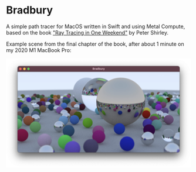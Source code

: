 # Bradbury

A simple path tracer for MacOS written in Swift and using Metal Compute, based on the book ["Ray Tracing in One Weekend"](https://github.com/RayTracing/raytracing.github.io) by Peter Shirley. 

Example scene from the final chapter of the book, after about 1 minute on my 2020 M1 MacBook Pro:

![](Images/render.jpg)

